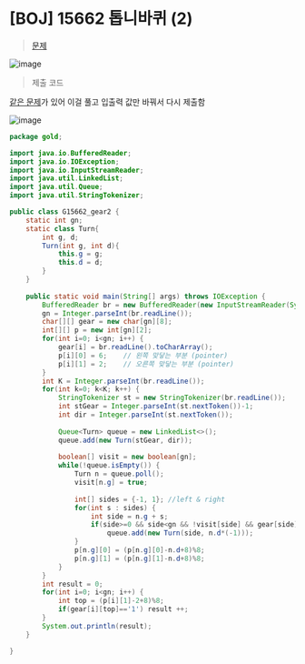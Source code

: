 # [BOJ] 15662 톱니바퀴 (2)
> [문제](https://www.acmicpc.net/problem/15662)
> 

![image](https://user-images.githubusercontent.com/80896077/173897723-e65a1fbf-6d4e-4a6e-ab1a-707097e8cb86.png)

> 제출 코드
> 

[같은 문제](https://www.notion.so/G14891-1ed048483f9b4c66863119acfe97e697)가 있어 이걸 풀고 입출력 값만 바꿔서 다시 제출함

![image](https://user-images.githubusercontent.com/80896077/173897755-44bb0fae-b4f1-449f-bb43-08eba343234f.png)

```java
package gold;

import java.io.BufferedReader;
import java.io.IOException;
import java.io.InputStreamReader;
import java.util.LinkedList;
import java.util.Queue;
import java.util.StringTokenizer;

public class G15662_gear2 {
	static int gn;
	static class Turn{
		int g, d;
		Turn(int g, int d){
			this.g = g;
			this.d = d;
		}
	}
	
	public static void main(String[] args) throws IOException {
		BufferedReader br = new BufferedReader(new InputStreamReader(System.in));
		gn = Integer.parseInt(br.readLine());
		char[][] gear = new char[gn][8];
		int[][] p = new int[gn][2];
		for(int i=0; i<gn; i++) {
			gear[i] = br.readLine().toCharArray();
			p[i][0] = 6;	// 왼쪽 맞닿는 부분 (pointer)
			p[i][1] = 2;	// 오른쪽 맞닿는 부분 (pointer)
		}
		int K = Integer.parseInt(br.readLine());
		for(int k=0; k<K; k++) {
			StringTokenizer st = new StringTokenizer(br.readLine());
			int stGear = Integer.parseInt(st.nextToken())-1;
			int dir = Integer.parseInt(st.nextToken());
			
			Queue<Turn> queue = new LinkedList<>();
			queue.add(new Turn(stGear, dir));
			
			boolean[] visit = new boolean[gn];
			while(!queue.isEmpty()) {
				Turn n = queue.poll();
				visit[n.g] = true;
				
				int[] sides = {-1, 1}; //left & right
				for(int s : sides) {
					int side = n.g + s;
					if(side>=0 && side<gn && !visit[side] && gear[side][p[side][(s==-1)?1:0]]!=gear[n.g][p[n.g][(s==-1)?0:1]])
						queue.add(new Turn(side, n.d*(-1)));
				}
				p[n.g][0] = (p[n.g][0]-n.d+8)%8;
				p[n.g][1] = (p[n.g][1]-n.d+8)%8;
			}
		}
		int result = 0;
		for(int i=0; i<gn; i++) {
			int top = (p[i][1]-2+8)%8;
			if(gear[i][top]=='1') result ++;
		}
		System.out.println(result);
	}

}
```
